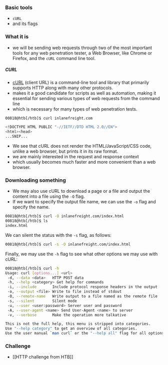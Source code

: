 ### Basic tools 

- `cURL`
- and its flags

### What it is
- we will be sending web requests through two of the most important tools for any web penetration tester, a Web Browser, like Chrome or Firefox, and the `cURL` command line tool.

##### CURL

- [cURL](https://curl.haxx.se/) (client URL) is a command-line tool and library that primarily supports HTTP along with many other protocols.
- makes it a good candidate for scripts as well as automation, making it essential for sending various types of web requests from the command line
- which is necessary for many types of web penetration tests.

```bash
00818@htb[/htb]$ curl inlanefreight.com

<!DOCTYPE HTML PUBLIC "-//IETF//DTD HTML 2.0//EN">
<html><head>
...SNIP...
```

- We see that cURL does not render the HTML/JavaScript/CSS code, unlike a web browser, but prints it in its raw format.
- we are mainly interested in the request and response context 
- which usually becomes much faster and more convenient than a web browser.


### Downloading something

- We may also use cURL to download a page or a file and output the content into a file using the `-O` flag. 
- If we want to specify the output file name, we can use the `-o` flag and specify the name.

```bash
00818@htb[/htb]$ curl -O inlanefreight.com/index.html
00818@htb[/htb]$ ls
index.html
```

We can silent the status with the `-s` flag, as follows:

```bash
00818@htb[/htb]$ curl -s -O inlanefreight.com/index.html
```

Finally, we may use the `-h` flag to see what other options we may use with cURL:

```bash
00818@htb[/htb]$ curl -h
Usage: curl [options...] <url>
 -d, --data <data>   HTTP POST data
 -h, --help <category> Get help for commands
 -i, --include       Include protocol response headers in the output
 -o, --output <file> Write to file instead of stdout
 -O, --remote-name   Write output to a file named as the remote file
 -s, --silent        Silent mode
 -u, --user <user:password> Server user and password
 -A, --user-agent <name> Send User-Agent <name> to server
 -v, --verbose       Make the operation more talkative

This is not the full help, this menu is stripped into categories.
Use "--help category" to get an overview of all categories.
Use the user manual `man curl` or the "--help all" flag for all options.
```

### Challenge

- [[HTTP challenge from HTB]]